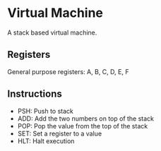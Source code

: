 # Virtual Machine

A stack based virtual machine.

## Registers
General purpose registers: A, B, C, D, E, F

## Instructions
- PSH: Push to stack
- ADD: Add the two numbers on top of the stack
- POP: Pop the value from the top of the stack
- SET: Set a register to a value
- HLT: Halt execution
